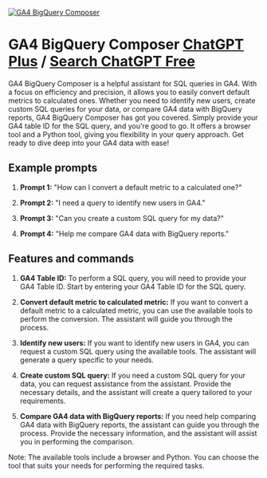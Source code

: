 
[![GA4 BigQuery Composer](https://files.oaiusercontent.com/file-YHwFBnBvgOOdYr29aP0TwMRw?se=2123-10-17T19%3A25%3A16Z&sp=r&sv=2021-08-06&sr=b&rscc=max-age%3D31536000%2C%20immutable&rscd=attachment%3B%20filename%3D20bf5fd8-4d1a-42e2-86b1-190b53308ad0.png&sig=0YlqUtC36Y9tOusg4tKumjZU8GofiN7SMUVG5UPqgMs%3D)](https://chat.openai.com/g/g-J9EWjR3ga-ga4-bigquery-composer)

# GA4 BigQuery Composer [ChatGPT Plus](https://chat.openai.com/g/g-J9EWjR3ga-ga4-bigquery-composer) / [Search ChatGPT Free](https://gptcall.net/index.html#/?search=GA4%20BigQuery%20Composer)

GA4 BigQuery Composer is a helpful assistant for SQL queries in GA4. With a focus on efficiency and precision, it allows you to easily convert default metrics to calculated ones. Whether you need to identify new users, create custom SQL queries for your data, or compare GA4 data with BigQuery reports, GA4 BigQuery Composer has got you covered. Simply provide your GA4 table ID for the SQL query, and you're good to go. It offers a browser tool and a Python tool, giving you flexibility in your query approach. Get ready to dive deep into your GA4 data with ease!

## Example prompts

1. **Prompt 1:** "How can I convert a default metric to a calculated one?"

2. **Prompt 2:** "I need a query to identify new users in GA4."

3. **Prompt 3:** "Can you create a custom SQL query for my data?"

4. **Prompt 4:** "Help me compare GA4 data with BigQuery reports."

## Features and commands

1. **GA4 Table ID:** To perform a SQL query, you will need to provide your GA4 Table ID. Start by entering your GA4 Table ID for the SQL query.

2. **Convert default metric to calculated metric:** If you want to convert a default metric to a calculated metric, you can use the available tools to perform the conversion. The assistant will guide you through the process.

3. **Identify new users:** If you want to identify new users in GA4, you can request a custom SQL query using the available tools. The assistant will generate a query specific to your needs.

4. **Create custom SQL query:** If you need a custom SQL query for your data, you can request assistance from the assistant. Provide the necessary details, and the assistant will create a query tailored to your requirements.

5. **Compare GA4 data with BigQuery reports:** If you need help comparing GA4 data with BigQuery reports, the assistant can guide you through the process. Provide the necessary information, and the assistant will assist you in performing the comparison.

Note: The available tools include a browser and Python. You can choose the tool that suits your needs for performing the required tasks.


